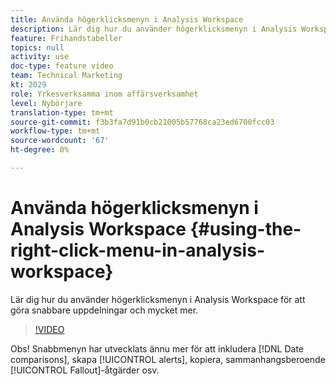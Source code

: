 ```yaml
---
title: Använda högerklicksmenyn i Analysis Workspace
description: Lär dig hur du använder högerklicksmenyn i Analysis Workspace för att göra snabbare uppdelningar och mycket mer.
feature: Frihandstabeller
topics: null
activity: use
doc-type: feature video
team: Technical Marketing
kt: 2029
role: Yrkesverksamma inom affärsverksamhet
level: Nybörjare
translation-type: tm+mt
source-git-commit: f3b3fa7d91b0cb21005b57768ca23ed6700fcc03
workflow-type: tm+mt
source-wordcount: '67'
ht-degree: 0%

---
```



# Använda högerklicksmenyn i Analysis Workspace {#using-the-right-click-menu-in-analysis-workspace}

Lär dig hur du använder högerklicksmenyn i Analysis Workspace för att göra snabbare uppdelningar och mycket mer.

>[!VIDEO](https://video.tv.adobe.com/v/23981/?quality=12)

Obs! Snabbmenyn har utvecklats ännu mer för att inkludera [!DNL Date comparisons], skapa [!UICONTROL alerts], kopiera, sammanhangsberoende [!UICONTROL Fallout]-åtgärder osv.

